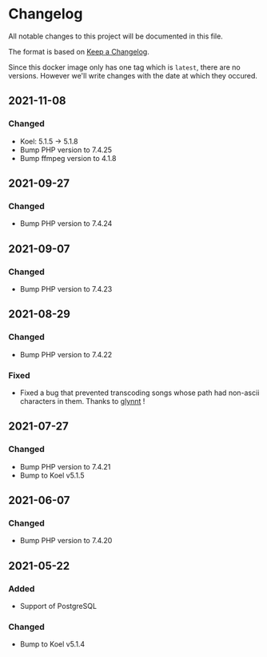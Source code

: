 # Changelog
All notable changes to this project will be documented in this file.

The format is based on [Keep a Changelog](https://keepachangelog.com/en/1.1.0/).

Since this docker image only has one tag which is `latest`, there are no versions. However we'll write changes with the date at which they occured.

## 2021-11-08
### Changed
- Koel: 5.1.5 -> 5.1.8
- Bump PHP version to 7.4.25
- Bump ffmpeg version to 4.1.8

## 2021-09-27
### Changed
- Bump PHP version to 7.4.24

## 2021-09-07
### Changed
- Bump PHP version to 7.4.23

## 2021-08-29
### Changed
- Bump PHP version to 7.4.22

### Fixed
- Fixed a bug that prevented transcoding songs whose path had non-ascii characters in them. Thanks to [glynnt](https://github.com/glynnt) !

## 2021-07-27
### Changed
- Bump PHP version to 7.4.21
- Bump to Koel v5.1.5

## 2021-06-07
### Changed
- Bump PHP version to 7.4.20

## 2021-05-22
### Added
- Support of PostgreSQL

### Changed
- Bump to Koel v5.1.4
